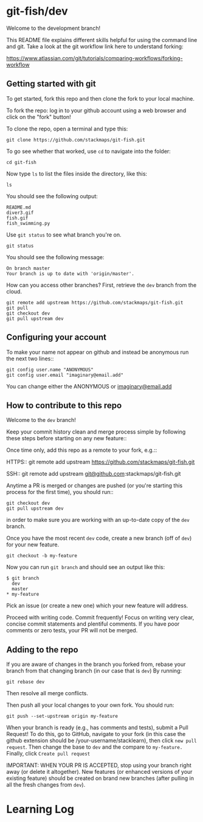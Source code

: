# git-fish/dev

Welcome to the development branch!

This README file explains different skills helpful for using the command line and git.  Take a look at the git workflow link here to understand forking:

https://www.atlassian.com/git/tutorials/comparing-workflows/forking-workflow

## Getting started with git

To get started, fork this repo and then clone the fork to your local machine.

To fork the repo: log in to your github account using a web browser and click on the "fork" button!

To clone the repo, open a terminal and type this:

	git clone https://github.com/stackmaps/git-fish.git

To go see whether that worked, use `cd` to navigate into the folder:

	cd git-fish

Now type `ls` to list the files inside the directory, like this:

	ls 

You should see the following output:

	README.md
	diver3.gif
	fish.gif
	fish_swimming.py

Use `git status` to see what branch you're on.

	git status

You should see the following message:

	On branch master
	Your branch is up to date with 'origin/master'.

How can you access other branches?  First, retrieve the `dev` branch from the cloud.

	git remote add upstream https://github.com/stackmaps/git-fish.git
	git pull
    git checkout dev
    git pull upstream dev


## Configuring your account

To make your name not appear on github and instead be anonymous run the next two lines::

   	git config user.name "ANONYMOUS"
	git config user.email "imaginary@email.add"

You can change either the ANONYMOUS or imaginary@email.add

##  How to contribute to this repo

Welcome to the `dev` branch!  

Keep your commit history clean and merge process simple by following these steps before starting on any new feature::

Once time only, add this repo as a remote to your fork, e.g.::

HTTPS::
    git remote add upstream https://github.com/stackmaps/git-fish.git

SSH::
    git remote add upstream git@github.com:stackmaps/git-fish.git


Anytime a PR is merged or changes are pushed (or you're starting this process for the first time), you should run::

    git checkout dev
    git pull upstream dev

in order to make sure you are working with an up-to-date copy of the `dev` branch.

Once you have the most recent `dev` code, create a new branch (off of `dev`) for your new feature.

    git checkout -b my-feature

Now you can run `git branch` and should see an output like this:

    $ git branch
      dev
      master
    * my-feature


Pick an issue (or create a new one) which your new feature will address.

Proceed with writing code.  Commit frequently!  Focus on writing very clear, concise commit statements and plentiful comments.  If you have poor comments or zero tests, your PR will not be merged.

## Adding to the repo

If you are aware of changes in the branch you forked from, rebase your branch from that changing branch (in our case that is `dev`) By running:

    git rebase dev

Then resolve all merge conflicts.

Then push all your local changes to your own fork. You should run:

    git push --set-upstream origin my-feature

When your branch is ready (e.g., has comments and tests), submit a Pull Request! To do this, go to GitHub, navigate to your fork (in this case the github extension should be /your-username/stacklearn),
then click `new pull request`. Then change the base to `dev` and the compare to `my-feature.` Finally, click `Create pull request`



IMPORTANT: WHEN YOUR PR IS ACCEPTED, stop using your branch right away (or delete it altogether).  New features (or enhanced versions of your existing feature) should be created on brand new branches (after pulling in all the fresh changes from `dev`).


# Learning Log

